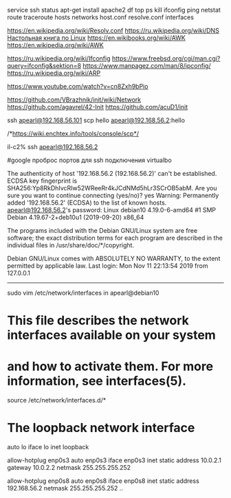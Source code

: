 service ssh status
apt-get install apache2
df
top
ps
kill
ifconfig
ping
netstat
route
traceroute
hosts
networks
host.conf
resolve.conf
interfaces

https://en.wikipedia.org/wiki/Resolv.conf
https://ru.wikipedia.org/wiki/DNS
[Настольная книга по Linux](https://ru.wikibooks.org/wiki/%D0%9D%D0%B0%D1%81%D1%82%D0%BE%D0%BB%D1%8C%D0%BD%D0%B0%D1%8F_%D0%BA%D0%BD%D0%B8%D0%B3%D0%B0_%D0%BF%D0%BE_Linux)
https://en.wikibooks.org/wiki/AWK
https://en.wikipedia.org/wiki/AWK


https://ru.wikipedia.org/wiki/Ifconfig
https://www.freebsd.org/cgi/man.cgi?query=ifconfig&sektion=8
https://www.manpagez.com/man/8/ipconfig/
https://ru.wikipedia.org/wiki/ARP

https://www.youtube.com/watch?v=cn8Zxh9bPio

https://github.com/VBrazhnik/init/wiki/Network
https://github.com/agavrel/42-Init
https://github.com/acuD1/init



ssh apearl@192.168.56.101
scp hello apearl@192.168.56.2:hello

/*https://wiki.enchtex.info/tools/console/scp*/

il-c2% ssh apearl@192.168.56.2

#google проброс портов для ssh подключения virtualbo

The authenticity of host '192.168.56.2 (192.168.56.2)' can't be established.
ECDSA key fingerprint is SHA256:Yp8RkDhIvcRIw52WReeRr4kJCdNMd5hLr3SCrOB5abM.
Are you sure you want to continue connecting (yes/no)? yes
Warning: Permanently added '192.168.56.2' (ECDSA) to the list of known hosts.
apearl@192.168.56.2's password:
Linux debian10 4.19.0-6-amd64 #1 SMP Debian 4.19.67-2+deb10u1 (2019-09-20) x86_64

The programs included with the Debian GNU/Linux system are free software;
the exact distribution terms for each program are described in the
individual files in /usr/share/doc/*/copyright.

Debian GNU/Linux comes with ABSOLUTELY NO WARRANTY, to the extent
permitted by applicable law.
Last login: Mon Nov 11 22:13:54 2019 from 127.0.0.1


*****************************************
sudo vim /etc/network/interfaces in apearl@debian10
# This file describes the network interfaces available on your system
# and how to activate them. For more information, see interfaces(5).

source /etc/network/interfaces.d/*

# The loopback network interface
auto lo
iface lo inet loopback

allow-hotplug enp0s3
auto enp0s3
iface enp0s3 inet static
address 10.0.2.1
gateway 10.0.2.2
netmask 255.255.255.252

allow-hotplug enp0s8
auto enp0s8
iface enp0s8 inet static
address 192.168.56.2
netmask 255.255.255.252
..


